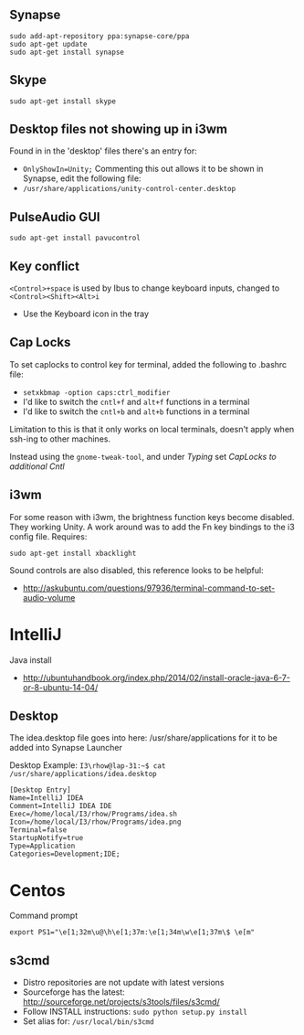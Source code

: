 
## Synapse
    sudo add-apt-repository ppa:synapse-core/ppa
	sudo apt-get update
	sudo apt-get install synapse

## Skype 
    sudo apt-get install skype

## Desktop files not showing up in i3wm
Found in in the 'desktop' files there's an entry for:
* `OnlyShowIn=Unity;`
Commenting this out allows it to be shown in Synapse, edit the
following file:
* `/usr/share/applications/unity-control-center.desktop`

## PulseAudio GUI
    sudo apt-get install pavucontrol

## Key conflict
`<Control>+space` is used by Ibus to change keyboard inputs, changed to `<Control><Shift><Alt>i`
* Use the Keyboard icon in the tray

## Cap Locks
To set caplocks to control key for terminal, added the following to .bashrc file:
* `setxkbmap -option caps:ctrl_modifier`
* I'd like to switch the `cntl+f` and `alt+f` functions in a terminal
* I'd like to switch the `cntl+b` and `alt+b` functions in a terminal

Limitation to this is that it only works on local terminals, doesn't
apply when ssh-ing to other machines.

Instead using the `gnome-tweak-tool`, and under *Typing* set _CapLocks
to additional Cntl_

## i3wm
For some reason with i3wm, the brightness function keys become disabled.  They working Unity.
A work around was to add the Fn key bindings to the i3 config file.  Requires:

    sudo apt-get install xbacklight

Sound controls are also disabled, this reference looks to be helpful:
* http://askubuntu.com/questions/97936/terminal-command-to-set-audio-volume

# IntelliJ
Java install
* http://ubuntuhandbook.org/index.php/2014/02/install-oracle-java-6-7-or-8-ubuntu-14-04/

## Desktop
The idea.desktop file goes into here: /usr/share/applications for it
to be added into Synapse Launcher 

Desktop Example: `I3\rhow@lap-31:~$ cat /usr/share/applications/idea.desktop`

    [Desktop Entry]	
	Name=IntelliJ IDEA
	Comment=IntelliJ IDEA IDE
	Exec=/home/local/I3/rhow/Programs/idea.sh
	Icon=/home/local/I3/rhow/Programs/idea.png
	Terminal=false
	StartupNotify=true
	Type=Application
	Categories=Development;IDE;

# Centos

Command prompt

    export PS1="\e[1;32m\u@\h\e[1;37m:\e[1;34m\w\e[1;37m\$ \e[m"

## s3cmd

* Distro repositories are not update with latest versions
* Sourceforge has the latest: http://sourceforge.net/projects/s3tools/files/s3cmd/
* Follow INSTALL instructions: `sudo python setup.py install`
* Set alias for: `/usr/local/bin/s3cmd`
